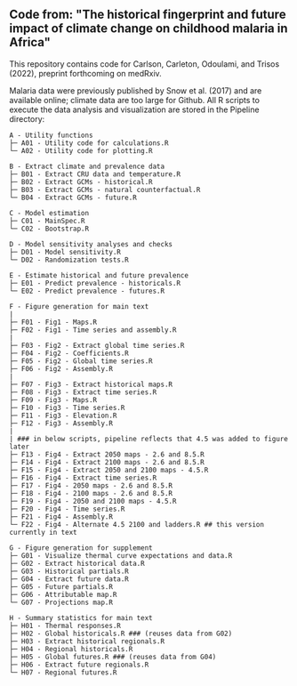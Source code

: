 ## Code from: "The historical fingerprint and future impact of climate change on childhood malaria in Africa"

This repository contains code for Carlson, Carleton, Odoulami, and Trisos (2022), preprint forthcoming on medRxiv. 

Malaria data were previously published by Snow et al. (2017) and are available online; climate data are too large for Github. All R scripts to execute the data analysis and visualization are stored in the Pipeline directory:

```
A - Utility functions
├─ A01 - Utility code for calculations.R
└─ A02 - Utility code for plotting.R

B - Extract climate and prevalence data
├─ B01 - Extract CRU data and temperature.R
├─ B02 - Extract GCMs - historical.R
├─ B03 - Extract GCMs - natural counterfactual.R
└─ B04 - Extract GCMs - future.R

C - Model estimation
├─ C01 - MainSpec.R
└─ C02 - Bootstrap.R 

D - Model sensitivity analyses and checks
├─ D01 - Model sensitivity.R
└─ D02 - Randomization tests.R

E - Estimate historical and future prevalence
├─ E01 - Predict prevalence - historicals.R
└─ E02 - Predict prevalence - futures.R

F - Figure generation for main text
|
├─ F01 - Fig1 - Maps.R
├─ F02 - Fig1 - Time series and assembly.R
|
├─ F03 - Fig2 - Extract global time series.R
├─ F04 - Fig2 - Coefficients.R
├─ F05 - Fig2 - Global time series.R
├─ F06 - Fig2 - Assembly.R
| 
├─ F07 - Fig3 - Extract historical maps.R
├─ F08 - Fig3 - Extract time series.R
├─ F09 - Fig3 - Maps.R
├─ F10 - Fig3 - Time series.R
├─ F11 - Fig3 - Elevation.R
├─ F12 - Fig3 - Assembly.R
|
| ### in below scripts, pipeline reflects that 4.5 was added to figure later
├─ F13 - Fig4 - Extract 2050 maps - 2.6 and 8.5.R
├─ F14 - Fig4 - Extract 2100 maps - 2.6 and 8.5.R
├─ F15 - Fig4 - Extract 2050 and 2100 maps - 4.5.R
├─ F16 - Fig4 - Extract time series.R
├─ F17 - Fig4 - 2050 maps - 2.6 and 8.5.R
├─ F18 - Fig4 - 2100 maps - 2.6 and 8.5.R
├─ F19 - Fig4 - 2050 and 2100 maps - 4.5.R
├─ F20 - Fig4 - Time series.R
├─ F21 - Fig4 - Assembly.R
└─ F22 - Fig4 - Alternate 4.5 2100 and ladders.R ## this version currently in text

G - Figure generation for supplement
├─ G01 - Visualize thermal curve expectations and data.R
├─ G02 - Extract historical data.R
├─ G03 - Historical partials.R
├─ G04 - Extract future data.R
├─ G05 - Future partials.R
├─ G06 - Attributable map.R
└─ G07 - Projections map.R

H - Summary statistics for main text
├─ H01 - Thermal responses.R
├─ H02 - Global historicals.R ### (reuses data from G02)
├─ H03 - Extract historical regionals.R
├─ H04 - Regional historicals.R
├─ H05 - Global futures.R ### (reuses data from G04)
├─ H06 - Extract future regionals.R
└─ H07 - Regional futures.R
```
